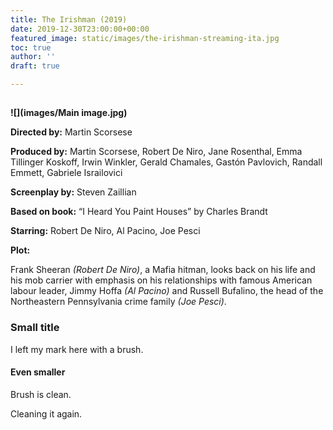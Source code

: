 ```yaml
---
title: The Irishman (2019)
date: 2019-12-30T23:00:00+00:00
featured_image: static/images/the-irishman-streaming-ita.jpg
toc: true
author: ''
draft: true

---
```

## 

**![](images/Main image.jpg)**

**Directed by:**          Martin Scorsese

**Produced by:**        Martin Scorsese, Robert De Niro, Jane Rosenthal, Emma Tillinger Koskoff, Irwin Winkler, Gerald Chamales, Gastón Pavlovich, Randall Emmett, Gabriele Israilovici

**Screenplay by:**     Steven Zaillian

**Based on book:**   “I Heard You Paint Houses” by Charles Brandt

**Starring:**              Robert De Niro, Al Pacino, Joe Pesci

**Plot:** 

Frank Sheeran _(Robert De Niro)_, a Mafia hitman, looks back on his life and his mob carrier with emphasis on his relationships with famous American labour leader, Jimmy Hoffa _(Al Pacino)_ and Russell Bufalino, the head of the Northeastern Pennsylvania crime family _(Joe Pesci)_.

### Small title

I left my mark here with a brush.

#### Even smaller

Brush is clean.

Cleaning it again.